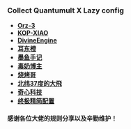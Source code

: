 ### Collect Quantumult X Lazy config

- **[Orz-3](https://raw.githubusercontent.com/Orz-3/QuantumultX/master/Orz-3.conf)**
- **[KOP-XIAO](https://raw.githubusercontent.com/KOP-XIAO/QuantumultX/master/QuantumultX_Profiles.conf)**
- **[DivineEngine](https://raw.githubusercontent.com/DivineEngine/Profiles/master/Quantumult/Outbound.conf)**
- **[耳东橙](https://raw.githubusercontent.com/erdongchanyo/Rules/main/Quantumult%20X/LazyConf/QuantumultX_EDC-Lazy.conf)**
- **[墨鱼手记](https://raw.githubusercontent.com/ddgksf2013/Cuttlefish/master/Profile/QuantumultX.conf)**
- **[毒奶博主](https://raw.githubusercontent.com/limbopro/Profiles4limbo/main/full.conf)**
- **[烧烤哥](https://raw.githubusercontent.com/Tartarus2014/QuantumultX-Script/main/QuanX.conf)**
- **[北纬37度的大飛](https://raw.githubusercontent.com/w37fhy/QuantumultX/master/QuantumultX_diy.conf)**
- **[奇心科技](https://raw.githubusercontent.com/zwf234/rules/master/QuantumultX/qixin.conf)**
- **[终极精简配置](https://raw.githubusercontent.com/AtlantisGawrGura/Quantumult-X-Files/main/Config/QX_lite.conf)**

#### 感谢各位大佬的规则分享以及辛勤维护！
